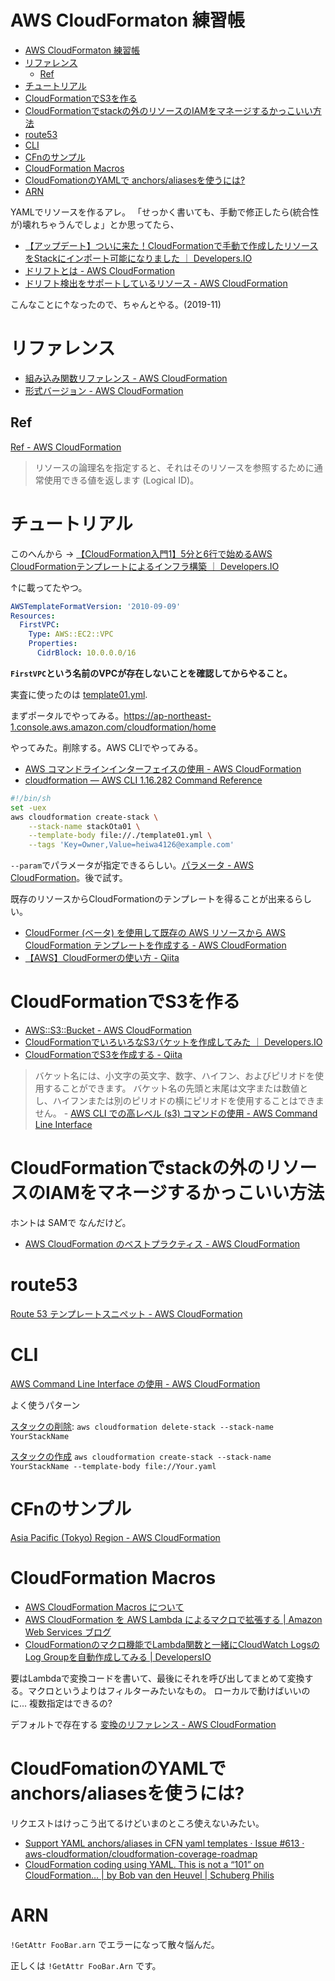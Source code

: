 # AWS CloudFormaton 練習帳

- [AWS CloudFormaton 練習帳](#aws-cloudformaton-練習帳)
- [リファレンス](#リファレンス)
  - [Ref](#ref)
- [チュートリアル](#チュートリアル)
- [CloudFormationでS3を作る](#cloudformationでs3を作る)
- [CloudFormationでstackの外のリソースのIAMをマネージするかっこいい方法](#cloudformationでstackの外のリソースのiamをマネージするかっこいい方法)
- [route53](#route53)
- [CLI](#cli)
- [CFnのサンプル](#cfnのサンプル)
- [CloudFormation Macros](#cloudformation-macros)
- [CloudFomationのYAMLで anchors/aliasesを使うには?](#cloudfomationのyamlで-anchorsaliasesを使うには)
- [ARN](#arn)


YAMLでリソースを作るアレ。
「せっかく書いても、手動で修正したら(統合性が)壊れちゃうんでしょ」とか思ってたら、

- [【アップデート】ついに来た！CloudFormationで手動で作成したリソースをStackにインポート可能になりました ｜ Developers.IO](https://dev.classmethod.jp/cloud/aws/cloudformation-import-existing-resources/)
- [ドリフトとは - AWS CloudFormation](https://docs.aws.amazon.com/ja_jp/AWSCloudFormation/latest/UserGuide/using-cfn-stack-drift.html#what-is-drift)
- [ドリフト検出をサポートしているリソース - AWS CloudFormation](https://docs.aws.amazon.com/ja_jp/AWSCloudFormation/latest/UserGuide/using-cfn-stack-drift-resource-list.html)

こんなことに↑なったので、ちゃんとやる。(2019-11)

# リファレンス

- [組み込み関数リファレンス - AWS CloudFormation](https://docs.aws.amazon.com/ja_jp/AWSCloudFormation/latest/UserGuide/intrinsic-function-reference.html)
- [形式バージョン \- AWS CloudFormation](https://docs.aws.amazon.com/ja_jp/AWSCloudFormation/latest/UserGuide/format-version-structure.html)

## Ref

[Ref \- AWS CloudFormation](https://docs.aws.amazon.com/ja_jp/AWSCloudFormation/latest/UserGuide/intrinsic-function-reference-ref.html)

> リソースの論理名を指定すると、それはそのリソースを参照するために通常使用できる値を返します (Logical ID)。



# チュートリアル

このへんから → [【CloudFormation入門1】5分と6行で始めるAWS CloudFormationテンプレートによるインフラ構築 ｜ Developers.IO](https://dev.classmethod.jp/cloud/aws/cloudformation-beginner01/)

↑に載ってたやつ。
``` yaml
AWSTemplateFormatVersion: '2010-09-09'
Resources:
  FirstVPC:
    Type: AWS::EC2::VPC
    Properties:
      CidrBlock: 10.0.0.0/16
```
**`FirstVPC`という名前のVPCが存在しないことを確認してからやること。**

実査に使ったのは [template01.yml](./CloudFormation/template01.yml).

まずポータルでやってみる。https://ap-northeast-1.console.aws.amazon.com/cloudformation/home

やってみた。削除する。AWS CLIでやってみる。

- [AWS コマンドラインインターフェイスの使用 - AWS CloudFormation](https://docs.aws.amazon.com/ja_jp/AWSCloudFormation/latest/UserGuide/cfn-using-cli.html)
- [cloudformation — AWS CLI 1.16.282 Command Reference](https://docs.aws.amazon.com/cli/latest/reference/cloudformation/index.html)

``` bash
#!/bin/sh
set -uex
aws cloudformation create-stack \
    --stack-name stackOta01 \
    --template-body file://./template01.yml \
    --tags 'Key=Owner,Value=heiwa4126@example.com'
```

`--param`でパラメータが指定できるらしい。[パラメータ - AWS CloudFormation](https://docs.aws.amazon.com/ja_jp/AWSCloudFormation/latest/UserGuide/parameters-section-structure.html)。後で試す。

既存のリソースからCloudFormationのテンプレートを得ることが出来るらしい。
- [CloudFormer (ベータ) を使用して既存の AWS リソースから AWS CloudFormation テンプレートを作成する - AWS CloudFormation](https://docs.aws.amazon.com/ja_jp/AWSCloudFormation/latest/UserGuide/cfn-using-cloudformer.html)
- [【AWS】CloudFormerの使い方 - Qiita](https://qiita.com/ktsuchi/items/f5ba5bab119cf40764cf)


# CloudFormationでS3を作る

- [AWS::S3::Bucket - AWS CloudFormation](https://docs.aws.amazon.com/ja_jp/AWSCloudFormation/latest/UserGuide/aws-properties-s3-bucket.html)
- [CloudFormationでいろいろなS3バケットを作成してみた ｜ Developers.IO](https://dev.classmethod.jp/cloud/aws/cloudformation-s3bucket-type/)
- [CloudFormationでS3を作成する - Qiita](https://qiita.com/yoshiokaCB/items/f8c36a6fe250856fd672)

> バケット名には、小文字の英文字、数字、ハイフン、およびピリオドを使用することができます。
バケット名の先頭と末尾は文字または数値とし、ハイフンまたは別のピリオドの横にピリオドを使用することはできません。 - [AWS CLI での高レベル (s3) コマンドの使用 - AWS Command Line Interface](https://docs.aws.amazon.com/ja_jp/cli/latest/userguide/cli-services-s3-commands.html)


# CloudFormationでstackの外のリソースのIAMをマネージするかっこいい方法

ホントは SAMで なんだけど。


- [AWS CloudFormation のベストプラクティス - AWS CloudFormation](https://docs.aws.amazon.com/ja_jp/AWSCloudFormation/latest/UserGuide/best-practices.html)


# route53

[Route 53 テンプレートスニペット - AWS CloudFormation](https://docs.aws.amazon.com/ja_jp/AWSCloudFormation/latest/UserGuide/quickref-route53.html)


# CLI

[AWS Command Line Interface の使用 - AWS CloudFormation](https://docs.aws.amazon.com/ja_jp/AWSCloudFormation/latest/UserGuide/cfn-using-cli.html)


よく使うパターン

[スタックの削除](https://docs.aws.amazon.com/ja_jp/AWSCloudFormation/latest/UserGuide/using-cfn-cli-deleting-stack.html):
`aws cloudformation delete-stack --stack-name YourStackName`


[スタックの作成](https://docs.aws.amazon.com/ja_jp/AWSCloudFormation/latest/UserGuide/using-cfn-cli-creating-stack.html)
`aws cloudformation create-stack --stack-name YourStackName --template-body file://Your.yaml`


# CFnのサンプル

[Asia Pacific \(Tokyo\) Region \- AWS CloudFormation](https://docs.aws.amazon.com/ja_jp/AWSCloudFormation/latest/UserGuide/cfn-sample-templates-ap-northeast-1.html)


# CloudFormation Macros

- [AWS CloudFormation Macros について](https://aws.amazon.com/jp/about-aws/whats-new/2018/09/introducing-aws-cloudformation-macros/)
- [AWS CloudFormation を AWS Lambda によるマクロで拡張する | Amazon Web Services ブログ](https://aws.amazon.com/jp/blogs/news/cloudformation-macros/)
- [CloudFormationのマクロ機能でLambda関数と一緒にCloudWatch LogsのLog Groupを自動作成してみる | DevelopersIO](https://dev.classmethod.jp/articles/craete-log-group-by-cfnmacro/)

要はLambdaで変換コードを書いて、最後にそれを呼び出してまとめて変換する。マクロというよりはフィルターみたいなもの。
ローカルで動けばいいのに...
複数指定はできるの?

デフォルトで存在する
[変換のリファレンス \- AWS CloudFormation](https://docs.aws.amazon.com/ja_jp/AWSCloudFormation/latest/UserGuide/transform-reference.html)


# CloudFomationのYAMLで anchors/aliasesを使うには?

リクエストはけっこう出てるけどいまのところ使えないみたい。

- [Support YAML anchors/aliases in CFN yaml templates · Issue \#613 · aws\-cloudformation/cloudformation\-coverage\-roadmap](https://github.com/aws-cloudformation/cloudformation-coverage-roadmap/issues/613)
- [CloudFormation coding using YAML\. This is not a “101” on CloudFormation… \| by Bob van den Heuvel \| Schuberg Philis](https://stories.schubergphilis.com/cloudformation-coding-using-yaml-9127025813bb)

# ARN

`!GetAttr FooBar.arn`
でエラーになって散々悩んだ。

正しくは
`!GetAttr FooBar.Arn`
です。

